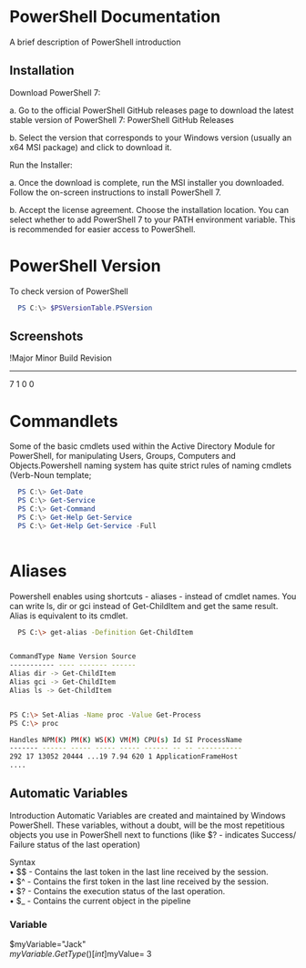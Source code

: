 
# PowerShell Documentation

A brief description of PowerShell introduction


## Installation

Download PowerShell 7:

a. Go to the official PowerShell GitHub releases page to download the latest stable version of PowerShell 7: PowerShell GitHub Releases

b. Select the version that corresponds to your Windows version (usually an x64 MSI package) and click to download it.

Run the Installer:

a. Once the download is complete, run the MSI installer you downloaded. Follow the on-screen instructions to install PowerShell 7.

b. Accept the license agreement.
Choose the installation location.
You can select whether to add PowerShell 7 to your PATH environment variable. This is recommended for easier access to PowerShell.

# PowerShell Version


To check version of PowerShell

```powershell
  PS C:\> $PSVersionTable.PSVersion
```


## Screenshots

!Major  Minor  Build  Revision
-----  -----  -----  --------
7      1      0      0

# Commandlets

Some of the basic cmdlets used within the Active Directory Module for PowerShell, for manipulating Users, Groups, Computers and Objects.Powershell naming system has quite strict rules of naming cmdlets (Verb-Noun template;

```powershell
  PS C:\> Get-Date
  PS C:\> Get-Service
  PS C:\> Get-Command
  PS C:\> Get-Help Get-Service 
  PS C:\> Get-Help Get-Service -Full
 
```
# Aliases
Powershell enables using shortcuts - aliases - instead of cmdlet names.
You can write ls, dir or gci instead of Get-ChildItem and get the same result. Alias is equivalent to
its cmdlet.
```bash
  PS C:\> get-alias -Definition Get-ChildItem


CommandType Name Version Source
----------- ---- ------- ------
Alias dir -> Get-ChildItem
Alias gci -> Get-ChildItem
Alias ls -> Get-ChildItem


PS C:\> Set-Alias -Name proc -Value Get-Process
PS C:\> proc

Handles NPM(K) PM(K) WS(K) VM(M) CPU(s) Id SI ProcessName
------- ------ ----- ----- ----- ------ -- -- -----------
292 17 13052 20444 ...19 7.94 620 1 ApplicationFrameHost
....
```
## Automatic Variables
Introduction
Automatic Variables are created and maintained by Windows PowerShell.  These variables, without a doubt, will be the most
repetitious objects you use in PowerShell next to functions (like $? - indicates Success/ Failure
status of the last operation)

Syntax  
• $$ - Contains the last token in the last line received by the session.    
• $^ - Contains the first token in the last line received by the session.   
• $? - Contains the execution status of the last operation.     
• $_ - Contains the current object in the pipeline

### Variable
 $myVariable="Jack"  
 $myVariable.GetType()  
 [int]$myValue= 3
 








